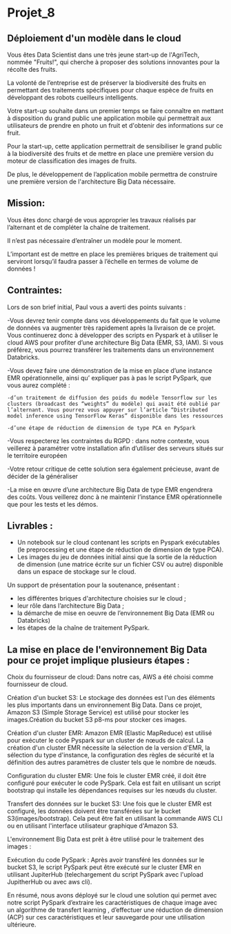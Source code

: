 # Projet_8
## Déploiement d'un modèle dans le cloud

Vous êtes Data Scientist dans une très jeune start-up de l'AgriTech, nommée  "Fruits!", qui cherche à proposer des solutions innovantes pour la récolte des fruits.

La volonté de l’entreprise est de préserver la biodiversité des fruits en permettant des traitements spécifiques pour chaque espèce de fruits en développant des robots cueilleurs intelligents.

Votre start-up souhaite dans un premier temps se faire connaître en mettant à disposition du grand public une application mobile qui permettrait aux utilisateurs de prendre en photo un fruit et d'obtenir des informations sur ce fruit.

Pour la start-up, cette application permettrait de sensibiliser le grand public à la biodiversité des fruits et de mettre en place une première version du moteur de classification des images de fruits.

De plus, le développement de l’application mobile permettra de construire une première version de l'architecture Big Data nécessaire.

## Mission:

Vous êtes donc chargé de vous approprier les travaux réalisés par l’alternant et de compléter la chaîne de traitement.

Il n’est pas nécessaire d’entraîner un modèle pour le moment.

L’important est de mettre en place les premières briques de traitement qui serviront lorsqu’il faudra passer à l’échelle en termes de volume de données !

## Contraintes:

Lors de son brief initial, Paul vous a averti des points suivants :

-Vous devrez tenir compte dans vos développements du fait que le volume de données va augmenter très rapidement après la livraison de ce projet. Vous continuerez donc à développer des scripts en Pyspark et à utiliser le cloud AWS pour profiter d’une architecture Big Data (EMR, S3, IAM). Si vous préférez, vous pourrez transférer les traitements dans un environnement Databricks.

-Vous devez faire une démonstration de la mise en place d’une instance EMR opérationnelle, ainsi qu’ expliquer pas à pas le script PySpark, que vous aurez complété : 

	-d’un traitement de diffusion des poids du modèle Tensorflow sur les clusters (broadcast des “weights” du modèle) qui avait été oublié par 	l’alternant. Vous pourrez vous appuyer sur l’article “Distributed model inference using TensorFlow Keras” disponible dans les ressources

	-d’une étape de réduction de dimension de type PCA en PySpark 

-Vous respecterez les contraintes du RGPD : dans notre contexte, vous veillerez à paramétrer votre installation afin d’utiliser des serveurs situés sur le territoire européen 

-Votre retour critique de cette solution sera également précieuse, avant de décider de la généraliser

-La mise en œuvre d’une architecture Big Data de type EMR engendrera des coûts. Vous veillerez donc à ne maintenir l’instance EMR opérationnelle que pour les tests et les démos.

## Livrables :

- Un notebook sur le cloud contenant les scripts en Pyspark exécutables (le preprocessing et une étape de réduction de dimension de type PCA).
- Les images du jeu de données initial ainsi que la sortie de la réduction de dimension (une matrice écrite sur un fichier CSV ou autre) disponible dans un espace de stockage sur le cloud.

Un support de présentation pour la soutenance, présentant :
- les différentes briques d'architecture choisies sur le cloud ;
- leur rôle dans l’architecture Big Data ;
- la démarche de mise en oeuvre de l’environnement Big Data (EMR ou Databricks)
- les étapes de la chaîne de traitement PySpark.

## La mise en place de l'environnement Big Data pour ce projet implique plusieurs étapes :

Choix du fournisseur de cloud: Dans notre cas, AWS a été choisi comme fournisseur de cloud.

Création d'un bucket S3: Le stockage des données est l'un des éléments les plus importants dans un environnement Big Data. Dans ce projet, Amazon S3 (Simple Storage Service) est utilisé pour stocker les images.Création du bucket S3 p8-ms pour stocker ces images.

Création d'un cluster EMR: Amazon EMR (Elastic MapReduce) est utilisé pour exécuter le code Pyspark sur un cluster de nœuds de calcul. La création d'un cluster EMR nécessite la sélection de la version d'EMR, la sélection du type d'instance, la configuration des règles de sécurité et la définition des autres paramètres de cluster tels que le nombre de nœuds.

Configuration du cluster EMR: Une fois le cluster EMR créé, il doit être configuré pour exécuter le code PySpark. Cela est fait en utilisant un script bootstrap qui installe les dépendances requises sur les nœuds du cluster.

Transfert des données sur le bucket S3: Une fois que le cluster EMR est configuré, les données doivent être transférées sur le bucket S3(images/bootstrap). Cela peut être fait en utilisant la commande AWS CLI ou en utilisant l'interface utilisateur graphique d'Amazon S3.

L'environnement Big Data est prêt à être utilisé pour le traitement des images :

Exécution du code PySpark : Après avoir transféré les données sur le bucket S3, le script PySpark peut être exécuté sur le cluster EMR en utilisant JupiterHub (telechargement du script PySpark avec l'upload JupitherHub ou avec aws cli).

En résumé, nous avons déployé sur le cloud une
solution qui permet avec notre script PySpark
d’extraire les caractéristiques de chaque image
avec un algorithme de transfert learning ,
d’effectuer une réduction de dimension (ACP)
sur ces caractéristiques et leur sauvegarde pour
une utilisation ultérieure.








